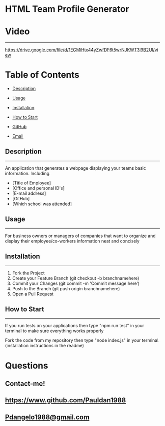 # HTML Team Profile Generator

# Video
___
https://drive.google.com/file/d/1EGMiHtx44yZwfDF6t5wrNJKWT3I9B2Ul/view

<!-- TABLE OF CONTENTS -->

# Table of Contents

- [Description](#Description)

- [Usage](#Usage)

- [Installation](#Installation)

- [How to Start](#How-to-Start)

- [GitHub](#GitHub)

- [Email](#E-Mail)


## Description
___
An application that generates a webpage displaying your teams basic information. Including:

- [Title of Employee]
- [Office and personal ID's]
- [E-mail address]
- [GitHub]
- [Which school was attended]

## Usage
___
For business owners or managers of companies that want to organize and display their employee/co-workers information neat and concisely

## Installation
___
1. Fork the Project
2. Create your Feature Branch (git checkout -b branchnamehere)
3. Commit your Changes (git commit -m 'Commit message here')
4. Push to the Branch (git push origin branchnamehere)
5. Open a Pull Request

## How to Start
___
If you run tests on your applications then type "npm run test" in your terminal to make sure everything works properly

Fork the code from my repository then type "node index.js" in your terminal. (installation instructions in the readme)







# Questions

## Contact-me!
## https://www.github.com/Pauldan1988
## Pdangelo1988@gmail.com
